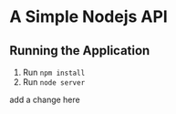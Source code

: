 # A Simple Nodejs API

## Running the Application

1. Run `npm install`
2. Run `node server`

add a change here
